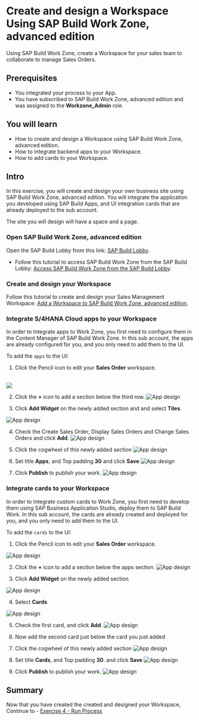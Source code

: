 # Create and design a Workspace Using SAP Build Work Zone, advanced edition
<!-- description --> Using SAP Build Work Zone, create a Workspace for your sales team to collaborate to manage Sales Orders.

 ## Prerequisites
- You integrated your process to your App.
- You have subscribed to SAP Build Work Zone, advanced edition and was assigned to the **Workzone_Admin** role.



## You will learn
- How to create and design a Workspace using SAP Build Work Zone, advanced edition.
- How to integrate backend apps to your Workspace.
- How to add cards to your Workspace.



## Intro
In this exercise, you will create and design your own business site using SAP Build Work Zone, advanced edition. You will integrate the application you developed using SAP Build Apps, and UI integration cards that are already deployed to the sub account.

The site you will design will have a space and a page.


### Open SAP Build Work Zone, advanced edition
Open the SAP Build Lobby from this link:  [SAP Build Lobby](https://ad163-hxj0v9xc.eu10.build.cloud.sap/lobby).

  - Follow this tutorial to access SAP Build Work Zone from the SAP Build Lobby: [Access SAP Build Work Zone from the SAP Build Lobby](https://developers.sap.com/tutorials/workzone-access-sap-build.html).

### Create and design your Workspace
Follow this tutorial to create and design your Sales Management Workspace:  [Add a Workspace to SAP Build Work Zone, advanced edition](https://developers.sap.com/tutorials/workzone-build-2-workspace.html).

### Integrate S/4HANA Cloud apps to your Workspace

In order to Integrate apps to Work Zone, you first need to configure them in the Content Manager of SAP Build Work Zone.
In this sub account, the apps are already configured for you, and you only need to add them to the UI.

To add the `apps` to the UI:
  1. Click the Pencil icon to edit your **Sales Order** workspace.

<br>![](/exercises/3_CreateWorkspace/images/EditWorkpage_1.png)

  2. Click the **+** icon to add a section below the third row.
  ![App design](EditWorkpage_2.png)

  3. Click **Add Widget** on the newly added section and and select **Tiles**.

  ![App design](EditWorkpage_3.png)
  
  4. Check the Create Sales Order, Display Sales Orders and Change Sales Orders and click **Add**.
  ![App design](EditWorkpage_4.png)

  6. Click the cogwheel of this newly added section
![App design](EditWorkpage_5.png)

  7. Set title **Apps**, and Top padding **30** and click **Save**
     ![App design](EditWorkpage_6.png)
     
  9. Click **Publish** to publish your work.
     ![App design](EditWorkpage_7.png)


### Integrate cards to your Workspace

In order to Integrate custom cards to Work Zone, you first need to develop them using SAP Business Applicaiton Studio, deploy them to SAP Build Work. 
In this sub account, the cards are already created and deployed for you, and you only need to add them to the UI.

To add the `cards` to the UI:
  1. Click the Pencil icon to edit your **Sales Order** workspace.

  ![App design](EditWorkpage_1.png)


  2. Click the **+** icon to add a section below the apps section.
  ![App design](AddCards_2.png)

  3. Click **Add Widget** on the newly added section 

  ![App design](AddCards_3.png)
  
  4. Select **Cards**
  
  ![App design](AddCards_4.png)
  
  5. Check the first card, and click **Add**.
  ![App design](AddCards_4.png)

  6. Now add the second card just below the card you just added
  7.  Click the cogwheel of this newly added section 
![App design](AddCards_5.png)

  8. Set title **Cards**, and Top padding **30**. and click **Save**
![App design](EditWorkpage_6.png)
  
  9. Click **Publish** to publish your work.
![App design](EditWorkpage_7.png)






## Summary

Now that you have created the created and designed your Workspace,
<br>Continue to - [Exercise 4 - Run Process](../4_RunProcess/README.md)
